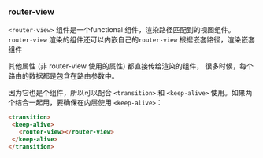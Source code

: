 ### router-view
`<router-view>` 组件是一个functional 组件，渲染路径匹配到的视图组件。`router-view` 渲染的组件还可以内嵌自己的`router-view`
根据嵌套路径，渲染嵌套组件

其他属性 (非 router-view 使用的属性) 都直接传给渲染的组件， 很多时候，每个路由的数据都是包含在路由参数中。

因为它也是个组件，所以可以配合 `<transition>` 和 `<keep-alive>` 使用。如果两个结合一起用，要确保在内层使用 `<keep-alive>`：

 ```html
<transition>
  <keep-alive>
    <router-view></router-view>
  </keep-alive>
</transition>
 ```